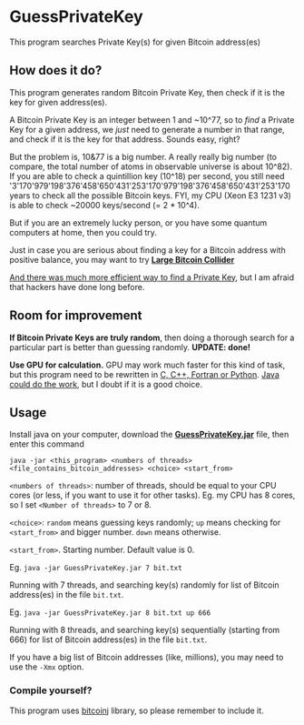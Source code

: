 # GuessPrivateKey
This program searches Private Key(s) for given Bitcoin address(es)

## How does it do?

This program generates random Bitcoin Private Key, then check if it is the key for given address(es).

A Bitcoin Private Key is an integer between 1 and ~10^77, so to *find* a Private Key for a given address, we *just* need to generate a number in that range, and check if it is the key for that address. Sounds easy, right?

But the problem is, 10&77 is a big number. A really really big number (to compare, the total number of atoms in observable universe is about 10^82). If you are able to check a quintillion key (10^18) per second, you still need '3'170'979'198'376'458'650'431'253'170'979'198'376'458'650'431'253'170 years to check all the possible Bitcoin keys. FYI, my CPU (Xeon E3 1231 v3) is able to check ~20000 keys/second (= 2 * 10^4).

But if you are an extremely lucky person, or you have some quantum computers at home, then you could try.

Just in case you are serious about finding a key for a Bitcoin address with positive balance, you may want to try **[Large Bitcoin Collider](https://lbc.cryptoguru.org/about)**

[And there was much more efficient way to find a Private Key](https://www.deepdotweb.com/2017/06/09/bitcoin-brain-wallets-hackers-heaven/), but I am afraid that hackers have done long before.

## Room for improvement

**If Bitcoin Private Keys are truly random**, then doing a thorough search for a particular part is better than guessing randomly. **UPDATE: done!**

**Use GPU for calculation.** GPU may work much faster for this kind of task, but this program need to be rewritten in [C, C++, Fortran or Python](https://developer.nvidia.com/how-to-cuda-c-cpp). [Java could do the work](http://www.jcuda.org/), but I doubt if it is a good choice.

## Usage

Install java on your computer, download the **[GuessPrivateKey.jar](https://github.com/scorta/GuessPrivateKey/releases/tag/0.1)** file, then enter this command

`java -jar <this_program> <numbers of threads> <file_contains_bitcoin_addresses> <choice> <start_from>`

`<numbers of threads>`: number of threads, should be equal to your CPU cores (or less, if you want to use it for other tasks). Eg. my CPU has 8 cores, so I set `<Number of threads>` to 7 or 8.

`<choice>`: `random` means guessing keys randomly; `up` means checking for `<start_from>` and bigger number. `down` means otherwise.

`<start_from>`. Starting number. Default value is 0.

Eg.
`java -jar GuessPrivateKey.jar 7 bit.txt`

Running with 7 threads, and searching key(s) randomly for list of Bitcoin address(es) in the file `bit.txt`.

Eg.
`java -jar GuessPrivateKey.jar 8 bit.txt up 666`

Running with 8 threads, and searching key(s) sequentially (starting from 666) for list of Bitcoin address(es) in the file `bit.txt`.

If you have a big list of Bitcoin addresses (like, millions), you may need to use the `-Xmx` option.

### Compile yourself?

This program uses [bitcoinj](https://bitcoinj.github.io/) library, so please remember to include it.
